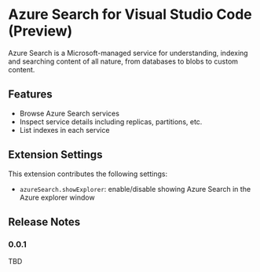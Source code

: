 # Azure Search for Visual Studio Code (Preview)

Azure Search is a Microsoft-managed service for understanding, indexing and searching content of all nature, from databases to blobs to custom content.

## Features

* Browse Azure Search services
* Inspect service details including replicas, partitions, etc.
* List indexes in each service

## Extension Settings

This extension contributes the following settings:

* `azureSearch.showExplorer`: enable/disable showing Azure Search in the Azure explorer window

## Release Notes

### 0.0.1

TBD
